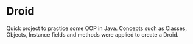 # Droid

Quick project to practice some OOP in Java. Concepts such as Classes, Objects, Instance fields and methods were applied to create a Droid.
